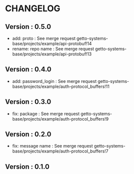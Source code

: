 # CHANGELOG

## Version : 0.5.0

- add: proto : See merge request getto-systems-base/projects/example/api-protobuf!14
- rename: repo name : See merge request getto-systems-base/projects/example/api-protobuf!13


## Version : 0.4.0

- add: password_login : See merge request getto-systems-base/projects/example/auth-protocol_buffers!11


## Version : 0.3.0

- fix: package : See merge request getto-systems-base/projects/example/auth-protocol_buffers!9


## Version : 0.2.0

- fix: message name : See merge request getto-systems-base/projects/example/auth-protocol_buffers!7


## Version : 0.1.0


